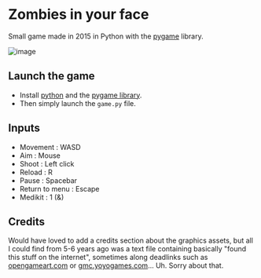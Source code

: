 # Zombies in your face
Small game made in 2015 in Python with the [pygame](https://www.pygame.org/) library.

![image](https://user-images.githubusercontent.com/19146183/103818886-9f570300-5069-11eb-8a60-299773ddb608.png)

## Launch the game
- Install [python](https://www.python.org/downloads/) and the [pygame library](https://www.pygame.org/wiki/GettingStarted).
- Then simply launch the `game.py` file.

## Inputs
- Movement : WASD
- Aim : Mouse
- Shoot : Left click
- Reload : R
- Pause : Spacebar
- Return to menu : Escape
- Medikit : 1 (&)

## Credits
Would have loved to add a credits section about the graphics assets, but all I could find from 5-6 years ago was a text file containing basically "found this stuff on the internet", sometimes along deadlinks such as [opengameart.com](http://opengameart.com) or [gmc.yoyogames.com](http://gmc.yoyogames.com)... Uh. Sorry about that.
